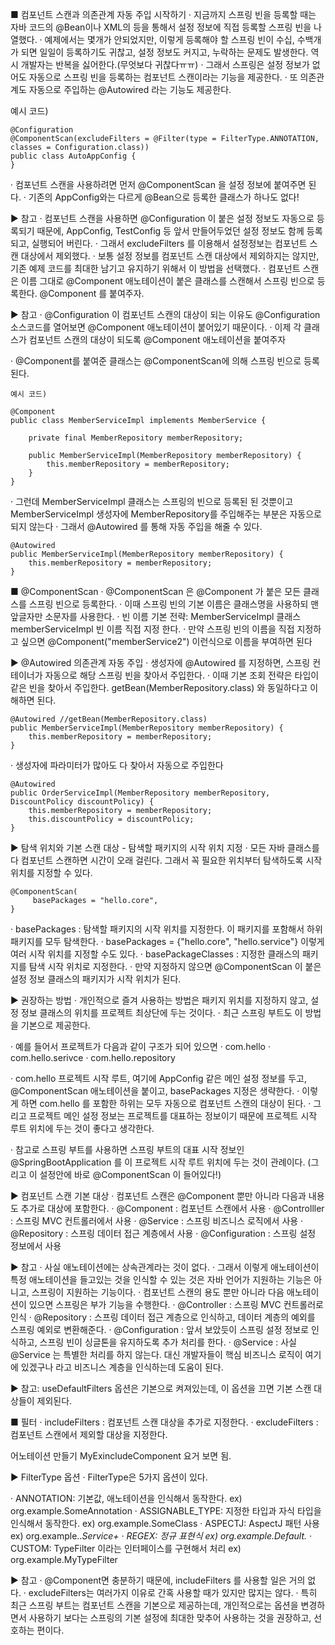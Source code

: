 ■ 컴포넌트 스캔과 의존관계 자동 주입 시작하기
· 지금까지 스프링 빈을 등록할 때는 자바 코드의 @Bean이나 XML의 <bean> 등을 통해서 설정 정보에 직접 등록할 스프링 빈을 나열했다.
· 예제에서는 몇개가 안되었지만, 이렇게 등록해야 할 스프링 빈이 수십, 수백개가 되면 일일이 등록하기도 귀찮고, 
  설정 정보도 커지고, 누락하는 문제도 발생한다. 역시 개발자는 반복을 싫어한다.(무엇보다 귀찮다ㅠㅠ)
· 그래서 스프링은 설정 정보가 없어도 자동으로 스프링 빈을 등록하는 컴포넌트 스캔이라는 기능을 제공한다.
· 또 의존관계도 자동으로 주입하는 @Autowired 라는 기능도 제공한다.

예시 코드)
	
	@Configuration
	@ComponentScan(excludeFilters = @Filter(type = FilterType.ANNOTATION, classes = Configuration.class))
	public class AutoAppConfig {
	}

· 컴포넌트 스캔을 사용하려면 먼저 @ComponentScan 을 설정 정보에 붙여주면 된다.
· 기존의 AppConfig와는 다르게 @Bean으로 등록한 클래스가 하나도 없다!

▶ 참고
· 컴포넌트 스캔을 사용하면 @Configuration 이 붙은 설정 정보도 자동으로 등록되기 때문에, AppConfig, TestConfig 등 앞서 만들어두었던 설정 정보도 함께 등록되고, 실행되어 버린다. 
· 그래서 excludeFilters 를 이용해서 설정정보는 컴포넌트 스캔 대상에서 제외했다. 
· 보통 설정 정보를 컴포넌트 스캔 대상에서 제외하지는 않지만, 기존 예제 코드를 최대한 남기고 유지하기 위해서 이 방법을 선택했다.
· 컴포넌트 스캔은 이름 그대로 @Component 애노테이션이 붙은 클래스를 스캔해서 스프링 빈으로 등록한다. @Component 를 붙여주자.


▶ 참고
· @Configuration 이 컴포넌트 스캔의 대상이 되는 이유도 @Configuration 소스코드를 열어보면 @Component 애노테이션이 붙어있기 때문이다.
· 이제 각 클래스가 컴포넌트 스캔의 대상이 되도록 @Component 애노테이션을 붙여주자


· @Component를 붙여준 클래스는 @ComponentScan에 의해 스프링 빈으로 등록된다. 

	예시 코드)

	@Component
	public class MemberServiceImpl implements MemberService {

		private final MemberRepository memberRepository;
		
		public MemberServiceImpl(MemberRepository memberRepository) {
			this.memberRepository = memberRepository;
		}
	}
	
· 그런데 MemberServiceImpl 클래스는 스프링의 빈으로 등록된 된 것뿐이고 MemberServiceImpl 생성자에 MemberRepository를 주입해주는 부분은 자동으로 되지 않는다 
· 그래서 @Autowired 를 통해 자동 주입을 해줄 수 있다.
	
	@Autowired
	public MemberServiceImpl(MemberRepository memberRepository) {
		this.memberRepository = memberRepository;
	}
	
	
■ @ComponentScan
· @ComponentScan 은 @Component 가 붙은 모든 클래스를 스프링 빈으로 등록한다.
· 이때 스프링 빈의 기본 이름은 클래스명을 사용하되 맨 앞글자만 소문자를 사용한다.
· 빈 이름 기본 전략: MemberServiceImpl 클래스 memberServiceImpl 빈 이름 직접 지정 한다.
· 만약 스프링 빈의 이름을 직접 지정하고 싶으면 @Component("memberService2") 이런식으로 이름을 부여하면 된다	


	
▶ @Autowired 의존관계 자동 주입	
· 생성자에 @Autowired 를 지정하면, 스프링 컨테이너가 자동으로 해당 스프링 빈을 찾아서 주입한다.
· 이때 기본 조회 전략은 타입이 같은 빈을 찾아서 주입한다. getBean(MemberRepository.class) 와 동일하다고 이해하면 된다.

	@Autowired //getBean(MemberRepository.class)
	public MemberServiceImpl(MemberRepository memberRepository) {
		this.memberRepository = memberRepository;
	}
	
· 생성자에 파라미터가 많아도 다 찾아서 자동으로 주입한다
	
	@Autowired
	public OrderServiceImpl(MemberRepository memberRepository, DiscountPolicy discountPolicy) {
		this.memberRepository = memberRepository;
		this.discountPolicy = discountPolicy;
	}


▶ 탐색 위치와 기본 스캔 대상	- 탐색할 패키지의 시작 위치 지정
· 모든 자바 클래스를 다 컴포넌트 스캔하면 시간이 오래 걸린다. 그래서 꼭 필요한 위치부터 탐색하도록 시작 위치를 지정할 수 있다.

	@ComponentScan(
		 basePackages = "hello.core",
	}
	
· basePackages : 탐색할 패키지의 시작 위치를 지정한다. 이 패키지를 포함해서 하위 패키지를 모두 탐색한다.
· basePackages = {"hello.core", "hello.service"} 이렇게 여러 시작 위치를 지정할 수도 있다.
· basePackageClasses : 지정한 클래스의 패키지를 탐색 시작 위치로 지정한다.
· 만약 지정하지 않으면 @ComponentScan 이 붙은 설정 정보 클래스의 패키지가 시작 위치가 된다.


▶ 권장하는 방법
· 개인적으로 즐겨 사용하는 방법은 패키지 위치를 지정하지 않고, 설정 정보 클래스의 위치를 프로젝트 최상단에 두는 것이다. 
· 최근 스프링 부트도 이 방법을 기본으로 제공한다.

· 예를 들어서 프로젝트가 다음과 같이 구조가 되어 있으면
	· com.hello
	· com.hello.serivce
	· com.hello.repository
	
· com.hello 프로젝트 시작 루트, 여기에 AppConfig 같은 메인 설정 정보를 두고, @ComponentScan 애노테이션을 붙이고, basePackages 지정은 생략한다.
· 이렇게 하면 com.hello 를 포함한 하위는 모두 자동으로 컴포넌트 스캔의 대상이 된다. 
· 그리고 프로젝트 메인 설정 정보는 프로젝트를 대표하는 정보이기 때문에 프로젝트 시작 루트 위치에 두는 것이 좋다고 생각한다.

· 참고로 스프링 부트를 사용하면 스프링 부트의 대표 시작 정보인 @SpringBootApplication 를 이 프로젝트 시작 루트 위치에 두는 것이 관례이다. 
  (그리고 이 설정안에 바로 @ComponentScan 이 들어있다!)


▶ 컴포넌트 스캔 기본 대상
· 컴포넌트 스캔은 @Component 뿐만 아니라 다음과 내용도 추가로 대상에 포함한다.
· @Component : 컴포넌트 스캔에서 사용
· @Controlller : 스프링 MVC 컨트롤러에서 사용
· @Service : 스프링 비즈니스 로직에서 사용
· @Repository : 스프링 데이터 접근 계층에서 사용
· @Configuration : 스프링 설정 정보에서 사용


▶ 참고
· 사실 애노테이션에는 상속관계라는 것이 없다. 
· 그래서 이렇게 애노테이션이 특정 애노테이션을 들고있는 것을 인식할 수 있는 것은 자바 언어가 지원하는 기능은 아니고, 스프링이 지원하는 기능이다.
· 컴포넌트 스캔의 용도 뿐만 아니라 다음 애노테이션이 있으면 스프링은 부가 기능을 수행한다.
· @Controller : 스프링 MVC 컨트롤러로 인식
· @Repository : 스프링 데이터 접근 계층으로 인식하고, 데이터 계층의 예외를 스프링 예외로 변환해준다.
· @Configuration : 앞서 보았듯이 스프링 설정 정보로 인식하고, 스프링 빈이 싱글톤을 유지하도록 추가 처리를 한다.
· @Service : 사실 @Service 는 특별한 처리를 하지 않는다. 대신 개발자들이 핵심 비즈니스 로직이 여기에 있겠구나 라고 비즈니스 계층을 인식하는데 도움이 된다.

▶ 참고: useDefaultFilters 옵션은 기본으로 켜져있는데, 이 옵션을 끄면 기본 스캔 대상들이 제외된다. 



■ 필터
· includeFilters : 컴포넌트 스캔 대상을 추가로 지정한다.
· excludeFilters : 컴포넌트 스캔에서 제외할 대상을 지정한다.

어노테이션 만들기
MyExincludeComponent 요거 보면 됨.


▶ FilterType 옵션
· FilterType은 5가지 옵션이 있다.

· ANNOTATION: 기본값, 애노테이션을 인식해서 동작한다.
	ex) org.example.SomeAnnotation
· ASSIGNABLE_TYPE: 지정한 타입과 자식 타입을 인식해서 동작한다.
	ex) org.example.SomeClass
· ASPECTJ: AspectJ 패턴 사용
	ex) org.example..*Service+
· REGEX: 정규 표현식
	ex) org\.example\.Default.*
· CUSTOM: TypeFilter 이라는 인터페이스를 구현해서 처리
	ex) org.example.MyTypeFilter

	
▶ 참고
· @Component면 충분하기 때문에, includeFilters 를 사용할 일은 거의 없다. 
· excludeFilters는 여러가지 이유로 간혹 사용할 때가 있지만 많지는 않다.
· 특히 최근 스프링 부트는 컴포넌트 스캔을 기본으로 제공하는데, 개인적으로는 옵션을 변경하면서 사용하기 보다는 
  스프링의 기본 설정에 최대한 맞추어 사용하는 것을 권장하고, 선호하는 편이다.	
	